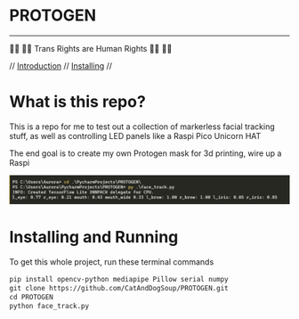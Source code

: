 # PROTOGEN

---

🏳️‍🌈 🏳️‍⚧️ Trans Rights are Human Rights 🏳️‍⚧️ 🏳️‍🌈

//
[Introduction](#what-is-this-repo) //
[Installing](#installing) //

# What is this repo?
This is a repo for me to test out a collection of markerless facial tracking stuff, as well 
as controlling LED panels like a Raspi Pico Unicorn HAT

The end goal is to create my own Protogen mask for 3d printing, wire up a Raspi

![img.png](assets/img.png)

# Installing and Running
To get this whole project, run these terminal commands
```
pip install opencv-python mediapipe Pillow serial numpy 
git clone https://github.com/CatAndDogSoup/PROTOGEN.git
cd PROTOGEN
python face_track.py
```
